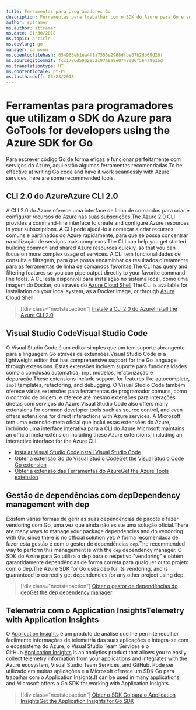 ```yaml
---
title: Ferramentas para programadores Go
description: Ferramentas para trabalhar com o SDK do Azure para Go e serviços do Azure
author: sptramer
ms.author: sttramer
ms.date: 01/30/2018
ms.topic: article
ms.devlang: go
manager: carmonm
ms.openlocfilehash: 054965eb1ea4f1a7556e2968dfbe07b2db69d26f
ms.sourcegitcommit: fcc1786d59d2e32c97a9a8e0748e06f564a961bd
ms.translationtype: HT
ms.contentlocale: pt-PT
ms.lasthandoff: 03/23/2018
---
```

# <a name="tools-for-developers-using-the-azure-sdk-for-go"></a><span data-ttu-id="dd5e8-103">Ferramentas para programadores que utilizam o SDK do Azure para Go</span><span class="sxs-lookup"><span data-stu-id="dd5e8-103">Tools for developers using the Azure SDK for Go</span></span>

<span data-ttu-id="dd5e8-104">Para escrever código Go de forma eficaz e funcionar perfeitamente com serviços do Azure, aqui estão algumas ferramentas recomendadas.</span><span class="sxs-lookup"><span data-stu-id="dd5e8-104">To be effective at writing Go code and have it work seamlessly with Azure services, here are some recommended tools.</span></span>

## <a name="azure-cli-20"></a><span data-ttu-id="dd5e8-105">CLI 2.0 do Azure</span><span class="sxs-lookup"><span data-stu-id="dd5e8-105">Azure CLI 2.0</span></span>

<span data-ttu-id="dd5e8-106">A CLI 2.0 do Azure oferece uma interface de linha de comandos para criar e configurar recursos do Azure nas suas subscrições.</span><span class="sxs-lookup"><span data-stu-id="dd5e8-106">The Azure 2.0 CLI provides a command-line interface to create and configure Azure resources in your subscriptions.</span></span> <span data-ttu-id="dd5e8-107">A CLI pode ajudá-lo a começar a criar recursos comuns e partilhados do Azure rapidamente, para que se possa concentrar na utilização de serviços mais complexos.</span><span class="sxs-lookup"><span data-stu-id="dd5e8-107">The CLI can help you get started building common and shared Azure resources quickly, so that you can focus on more complex usage of services.</span></span> <span data-ttu-id="dd5e8-108">A CLI tem funcionalidades de consulta e filtragem, para que possa encaminhar os resultados diretamente para as ferramentas de linha de comandos favoritas.</span><span class="sxs-lookup"><span data-stu-id="dd5e8-108">The CLI has query and filtering features so you can pipe output directly to your favorite command-line tools.</span></span> <span data-ttu-id="dd5e8-109">A CLI está disponível para instalação no sistema local, como uma imagem do Docker, ou através do [Azure Cloud Shell](https://docs.microsoft.com/en-us/azure/cloud-shell/overview).</span><span class="sxs-lookup"><span data-stu-id="dd5e8-109">The CLI is available for installation on your local system, as a Docker image, or through [Azure Cloud Shell](https://docs.microsoft.com/en-us/azure/cloud-shell/overview).</span></span>

> [!div class="nextstepaction"]
> [<span data-ttu-id="dd5e8-110">Instale a CLI 2.0 do Azure</span><span class="sxs-lookup"><span data-stu-id="dd5e8-110">Install the Azure CLI 2.0</span></span>](/cli/azure/install-azure-cli)

## <a name="visual-studio-code"></a><span data-ttu-id="dd5e8-111">Visual Studio Code</span><span class="sxs-lookup"><span data-stu-id="dd5e8-111">Visual Studio Code</span></span>

<span data-ttu-id="dd5e8-112">O Visual Studio Code é um editor simples que um tem suporte abrangente para a linguagem Go através de extensões.</span><span class="sxs-lookup"><span data-stu-id="dd5e8-112">Visual Studio Code is a lightweight editor that has comprehensive support for the Go language through extensions.</span></span> <span data-ttu-id="dd5e8-113">Estas extensões incluem suporte para funcionalidades como a conclusão automática, `impl` modelos, refatorização e depuração.</span><span class="sxs-lookup"><span data-stu-id="dd5e8-113">These extensions include support for features like autocomplete, `impl` templates, refactoring, and debugging.</span></span> <span data-ttu-id="dd5e8-114">O Visual Studio Code também oferece várias extensões para ferramentas de programador comuns, como o controlo de origem, e oferece até mesmo extensões para interações diretas com serviços do Azure.</span><span class="sxs-lookup"><span data-stu-id="dd5e8-114">Visual Studio Code also offers many extensions for common developer tools such as source control, and even offers extensions for direct interactions with Azure services.</span></span> <span data-ttu-id="dd5e8-115">A Microsoft tem uma extensão-meta oficial que inclui estas extensões do Azure, incluindo uma interface interativa para a CLI do Azure.</span><span class="sxs-lookup"><span data-stu-id="dd5e8-115">Microsoft maintains an official meta-extension including these Azure extensions, including an interactive interface for the Azure CLI.</span></span>

* [<span data-ttu-id="dd5e8-116">Instalar Visual Studio Code</span><span class="sxs-lookup"><span data-stu-id="dd5e8-116">Install Visual Studio Code</span></span>](https://code.visualstudio.com/Download)
* [<span data-ttu-id="dd5e8-117">Obter a extensão Go do Visual Studio Code</span><span class="sxs-lookup"><span data-stu-id="dd5e8-117">Get the Visual Studio Code Go extension</span></span>](https://code.visualstudio.com/docs/languages/go)
* [<span data-ttu-id="dd5e8-118">Obter a extensão das Ferramentas do Azure</span><span class="sxs-lookup"><span data-stu-id="dd5e8-118">Get the Azure Tools extension</span></span>](https://marketplace.visualstudio.com/items?itemName=ms-vscode.vscode-azureextensionpack)

## <a name="dependency-management-with-dep"></a><span data-ttu-id="dd5e8-119">Gestão de dependências com dep</span><span class="sxs-lookup"><span data-stu-id="dd5e8-119">Dependency management with dep</span></span>

<span data-ttu-id="dd5e8-120">Existem várias formas de gerir as suas dependências de pacote e fazer vendoring com Go, uma vez que ainda não existe uma solução oficial.</span><span class="sxs-lookup"><span data-stu-id="dd5e8-120">There are many ways to manage your package dependencies and do vendoring with Go, since there is no official solution yet.</span></span> <span data-ttu-id="dd5e8-121">A forma recomendada de fazer esta gestão é com o gestor de dependências `dep`.</span><span class="sxs-lookup"><span data-stu-id="dd5e8-121">The recommended way to perform this management is with the `dep` dependency manager.</span></span> <span data-ttu-id="dd5e8-122">O SDK do Azure para Go utiliza o dep para o respetivo "vendoring" e obtém garantidamente dependências de forma correta para qualquer outro projeto com o dep.</span><span class="sxs-lookup"><span data-stu-id="dd5e8-122">The Azure SDK for Go uses dep for its vendoring, and is guaranteed to correctly get dependencies for any other project using dep.</span></span>

> [!div class="nextstepaction"]
> [<span data-ttu-id="dd5e8-123">Obter o gestor de dependências do dep</span><span class="sxs-lookup"><span data-stu-id="dd5e8-123">Get the dep dependency manager</span></span>](https://github.com/tools/godep)

## <a name="telemetry-with-application-insights"></a><span data-ttu-id="dd5e8-124">Telemetria com o Application Insights</span><span class="sxs-lookup"><span data-stu-id="dd5e8-124">Telemetry with Application Insights</span></span>

<span data-ttu-id="dd5e8-125">O [Application Insights](https://azure.microsoft.com/en-us/services/application-insights/) é um produto de análise que lhe permite recolher facilmente informações de telemetria das suas aplicações e integra-se com o ecossistema do Azure, o Visual Studio Team Services e o GitHub.</span><span class="sxs-lookup"><span data-stu-id="dd5e8-125">[Application Insights](https://azure.microsoft.com/en-us/services/application-insights/) is an analytics product that allows you to easily collect telemetry information from your applications and integrates with the Azure ecosystem, Visual Studio Team Services, and GitHub.</span></span> <span data-ttu-id="dd5e8-126">Pode ser utilizado em muitas aplicações e a Microsoft oferece um SDK Go para trabalhar com o Application Insights.</span><span class="sxs-lookup"><span data-stu-id="dd5e8-126">It can be used in many applications, and Microsoft offers a Go SDK for working with Application Insights.</span></span>

> [!div class="nextstepaction"]
> [<span data-ttu-id="dd5e8-127">Obter o SDK Go para o Application Insights</span><span class="sxs-lookup"><span data-stu-id="dd5e8-127">Get the Application Insights for Go SDK</span></span>](https://github.com/Microsoft/ApplicationInsights-Go) 
